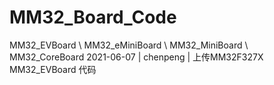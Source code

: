 # MM32_Board_Code
MM32_EVBoard \ MM32_eMiniBoard \ MM32_MiniBoard \ MM32_CoreBoard
2021-06-07 | chenpeng | 上传MM32F327X MM32_EVBoard 代码
